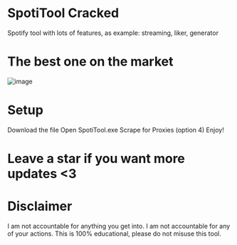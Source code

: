 # SpotiTool Cracked

Spotify tool with lots of features, as example: streaming, liker, generator

# The best one on the market

![image](https://github.com/dreamy5/spotitool/assets/76620676/ac823ade-6412-486f-ae9f-cf3046904e1d)

# Setup

Download the file
Open SpotiTool.exe
Scrape for Proxies (option 4)
Enjoy!

# Leave a star if you want more updates <3

# Disclaimer

I am not accountable for anything you get into.
I am not accountable for any of your actions.
This is 100% educational, please do not misuse this tool.
